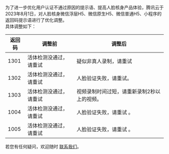 为了进一步优化用户认证不通过原因的提示语、提高人脸核身产品体验，腾讯云于2023年8月1日，对人脸核身微信浮层H5、微信原生H5、微信普通H5、小程序的返回码提示语进行了优化调整。                     
具体调整如下：

| 返回码 | 调整前 | 调整后 |
|---------|---------|---------|
| 1301	| 活体检测没通过，请重试|  	 疑似非真人录制，请重试| 
| 1302	| 活体检测没通过，请重试 | 	人脸验证失败，请重试。| 
| 1303	| 活体检测没通过，请重试 | 	视频录制时间过短，请重新录制2秒以上的视频。| 
| 1004	| 活体检测没通过，请重试 	| 人脸验证失败，请重试 。| 
| 1005	| 活体检测没通过，请重试 | 	人脸验证失败，请重试 。| 

若您有任何疑问，欢迎随时 [联系我们](https://cloud.tencent.com/act/event/connect-service)。
